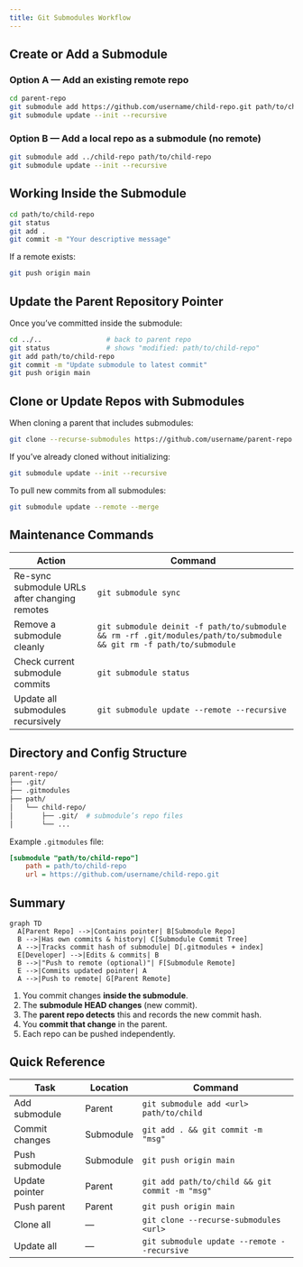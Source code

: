 ```yaml
---
title: Git Submodules Workflow
---
```


## Create or Add a Submodule

### Option A — Add an existing remote repo

```sh
cd parent-repo
git submodule add https://github.com/username/child-repo.git path/to/child-repo
git submodule update --init --recursive
```

### Option B — Add a local repo as a submodule (no remote)

```sh
git submodule add ../child-repo path/to/child-repo
git submodule update --init --recursive
```

## Working Inside the Submodule

```sh
cd path/to/child-repo
git status
git add .
git commit -m "Your descriptive message"
```

If a remote exists:

```sh
git push origin main
```

## Update the Parent Repository Pointer

Once you’ve committed inside the submodule:

```sh
cd ../..                # back to parent repo
git status              # shows "modified: path/to/child-repo"
git add path/to/child-repo
git commit -m "Update submodule to latest commit"
git push origin main
```

## Clone or Update Repos with Submodules

When cloning a parent that includes submodules:

```sh
git clone --recurse-submodules https://github.com/username/parent-repo.git
```

If you’ve already cloned without initializing:

```sh
git submodule update --init --recursive
```

To pull new commits from all submodules:

```sh
git submodule update --remote --merge
```

## Maintenance Commands

| Action                                        | Command                                                                                                             |
| --------------------------------------------- | ------------------------------------------------------------------------------------------------------------------- |
| Re-sync submodule URLs after changing remotes | `git submodule sync`                                                                                                |
| Remove a submodule cleanly                    | `git submodule deinit -f path/to/submodule && rm -rf .git/modules/path/to/submodule && git rm -f path/to/submodule` |
| Check current submodule commits               | `git submodule status`                                                                                              |
| Update all submodules recursively             | `git submodule update --remote --recursive`                                                                         |

## Directory and Config Structure

```sh
parent-repo/
├── .git/
├── .gitmodules
├── path/
│   └── child-repo/
│       ├── .git/  # submodule’s repo files
│       └── ...
```

Example `.gitmodules` file:

```ini
[submodule "path/to/child-repo"]
    path = path/to/child-repo
    url = https://github.com/username/child-repo.git
```

## Summary

```mermaid
graph TD
  A[Parent Repo] -->|Contains pointer| B[Submodule Repo]
  B -->|Has own commits & history| C[Submodule Commit Tree]
  A -->|Tracks commit hash of submodule| D[.gitmodules + index]
  E[Developer] -->|Edits & commits| B
  B -->|"Push to remote (optional)"| F[Submodule Remote]
  E -->|Commits updated pointer| A
  A -->|Push to remote| G[Parent Remote]
```

1. You commit changes **inside the submodule**.
2. The **submodule HEAD changes** (new commit).
3. The **parent repo detects** this and records the new commit hash.
4. You **commit that change** in the parent.
5. Each repo can be pushed independently.

## Quick Reference

| Task           | Location  | Command                                        |
| -------------- | --------- | ---------------------------------------------- |
| Add submodule  | Parent    | `git submodule add <url> path/to/child`        |
| Commit changes | Submodule | `git add . && git commit -m "msg"`             |
| Push submodule | Submodule | `git push origin main`                         |
| Update pointer | Parent    | `git add path/to/child && git commit -m "msg"` |
| Push parent    | Parent    | `git push origin main`                         |
| Clone all      | —         | `git clone --recurse-submodules <url>`         |
| Update all     | —         | `git submodule update --remote --recursive`    |
